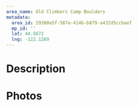 ```yaml
---
area_name: Old Climbers Camp Boulders
metadata:
  area_id: 29300a5f-587e-414b-b879-a432d5ccbaef
  mp_id: ''
  lat: 44.5672
  lng: -122.1269
---
```

# Description

# Photos

